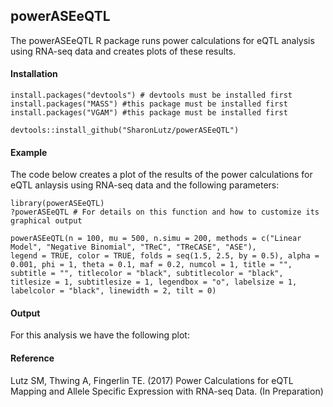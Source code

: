 ## powerASEeQTL
The powerASEeQTL R package runs power calculations for eQTL analysis using RNA-seq data and creates plots of these results.
#### Installation
```
install.packages("devtools") # devtools must be installed first
install.packages("MASS") #this package must be installed first
install.packages("VGAM") #this package must be installed first

devtools::install_github("SharonLutz/powerASEeQTL")
```
#### Example
The code below creates a plot of the results of the power calculations for eQTL anlaysis using RNA-seq data and the following parameters:
```
library(powerASEeQTL)
?powerASEeQTL # For details on this function and how to customize its graphical output

powerASEeQTL(n = 100, mu = 500, n.simu = 200, methods = c("Linear Model", "Negative Binomial", "TReC", "TReCASE", "ASE"), 
legend = TRUE, color = TRUE, folds = seq(1.5, 2.5, by = 0.5), alpha = 0.001, phi = 1, theta = 0.1, maf = 0.2, numcol = 1, title = "",
subtitle = "", titlecolor = "black", subtitlecolor = "black", titlesize = 1, subtitlesize = 1, legendbox = "o", labelsize = 1, 
labelcolor = "black", linewidth = 2, tilt = 0)

```

#### Output
For this analysis we have the following plot:




#### Reference
Lutz SM, Thwing A, Fingerlin TE. (2017) Power Calculations for eQTL Mapping and Allele Specific Expression with RNA-seq Data. (In Preparation)
